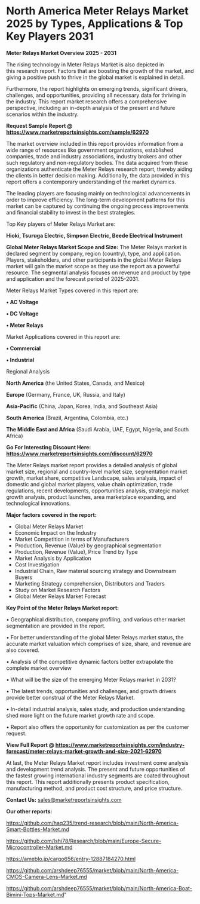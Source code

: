 # North America Meter Relays Market 2025 by Types, Applications & Top Key Players 2031

<Strong> Meter Relays Market Overview 2025 - 2031</strong>

The rising technology in Meter Relays Market is also depicted in this research report. Factors that are boosting the growth of the market, and giving a positive push to thrive in the global market is explained in detail.

Furthermore, the report highlights on emerging trends, significant drivers, challenges, and opportunities, providing all necessary data for thriving in the industry. This report market research offers a comprehensive perspective, including an in-depth analysis of the present and future scenarios within the industry.

<strong>Request Sample Report @ <a href=https://www.marketreportsinsights.com/sample/62970>https://www.marketreportsinsights.com/sample/62970</a></strong>

The market overview included in this report provides information from a wide range of resources like government organizations, established companies, trade and industry associations, industry brokers and other such regulatory and non-regulatory bodies. The data acquired from these organizations authenticate the Meter Relays research report, thereby aiding the clients in better decision making. Additionally, the data provided in this report offers a contemporary understanding of the market dynamics.

The leading players are focusing mainly on technological advancements in order to improve efficiency. The long-term development patterns for this market can be captured by continuing the ongoing process improvements and financial stability to invest in the best strategies.

Top Key players of Meter Relays Market are:

<strong>Hioki, Tsuruga Electric, Simpson Electric, Beede Electrical Instrument</strong>

<strong><b>Global Meter Relays Market Scope and Size:</b></strong>
The Meter Relays market is declared segment by company, region (country), type, and application. Players, stakeholders, and other participants in the global Meter Relays market will gain the market scope as they use the report as a powerful resource. The segmental analysis focuses on revenue and product by type and application and the forecast period of 2025-2031.

Meter Relays Market Types covered in this report are:

<strong>• AC Voltage

• DC Voltage

• Meter Relays</strong>

Market Applications covered in this report are:

<strong>• Commercial

• Industrial</strong> 

Regional Analysis

<strong>North America</strong> (the United States, Canada, and Mexico)

<strong>Europe</strong> (Germany, France, UK, Russia, and Italy)

<strong>Asia-Pacific</strong> (China, Japan, Korea, India, and Southeast Asia)

<strong>South America</strong> (Brazil, Argentina, Colombia, etc.)

<strong>The Middle East and Africa</strong> (Saudi Arabia, UAE, Egypt, Nigeria, and South Africa)

<strong>Go For Interesting Discount Here: <a href=https://www.marketreportsinsights.com/discount/62970>https://www.marketreportsinsights.com/discount/62970</a></strong>

The Meter Relays market report provides a detailed analysis of global market size, regional and country-level market size, segmentation market growth, market share, competitive Landscape, sales analysis, impact of domestic and global market players, value chain optimization, trade regulations, recent developments, opportunities analysis, strategic market growth analysis, product launches, area marketplace expanding, and technological innovations.

<strong><b>Major factors covered in the report:</b></strong>
<ul>
  <li>Global Meter Relays Market </li>
  <li>Economic Impact on the Industry</li>
  <li>Market Competition in terms of Manufacturers</li>
  <li>Production, Revenue (Value) by geographical segmentation</li>
  <li>Production, Revenue (Value), Price Trend by Type</li>
  <li>Market Analysis by Application</li>
  <li>Cost Investigation</li>
  <li>Industrial Chain, Raw material sourcing strategy and Downstream Buyers</li>
  <li>Marketing Strategy comprehension, Distributors and Traders</li>
  <li>Study on Market Research Factors</li>
  <li>Global Meter Relays Market Forecast</li>
</ul>

<strong><b>Key Point of the Meter Relays Market report:</b></strong>

• Geographical distribution, company profiling, and various other market segmentation are provided in the report.

• For better understanding of the global Meter Relays market status, the accurate market valuation which comprises of size, share, and revenue are also covered.

• Analysis of the competitive dynamic factors better extrapolate the complete market overview

• What will be the size of the emerging Meter Relays market in 2031?

• The latest trends, opportunities and challenges, and growth drivers provide better construal of the Meter Relays Market.

• In-detail industrial analysis, sales study, and production understanding shed more light on the future market growth rate and scope.

• Report also offers the opportunity for customization as per the customer request.

<strong><b>View Full Report @ <a href=https://www.marketreportsinsights.com/industry-forecast/meter-relays-market-growth-and-size-2021-62970>https://www.marketreportsinsights.com/industry-forecast/meter-relays-market-growth-and-size-2021-62970</a></b></strong>


At last, the Meter Relays Market report includes investment come analysis and development trend analysis. The present and future opportunities of the fastest growing international industry segments are coated throughout this report. This report additionally presents product specification, manufacturing method, and product cost structure, and price structure.

<strong>Contact Us:</strong>
sales@marketreportsinsights.com

<strong>Our other reports:</strong>

<a href=https://github.com/haq235/trend-research/blob/main/North-America-Smart-Bottles-Market.md>https://github.com/haq235/trend-research/blob/main/North-America-Smart-Bottles-Market.md</a>

<a href=https://github.com/Ishi78/Research/blob/main/Europe-Secure-Microcontroller-Market.md>https://github.com/Ishi78/Research/blob/main/Europe-Secure-Microcontroller-Market.md</a>

<a href=https://ameblo.jp/cargo656/entry-12887184270.html>https://ameblo.jp/cargo656/entry-12887184270.html</a>

<a href=https://github.com/arshdeep76555/market/blob/main/North-America-CMOS-Camera-Lens-Market.md>https://github.com/arshdeep76555/market/blob/main/North-America-CMOS-Camera-Lens-Market.md</a>

<a href=https://github.com/arshdeep76555/market/blob/main/North-America-Boat-Bimini-Tops-Market.md>https://github.com/arshdeep76555/market/blob/main/North-America-Boat-Bimini-Tops-Market.md</a>"

